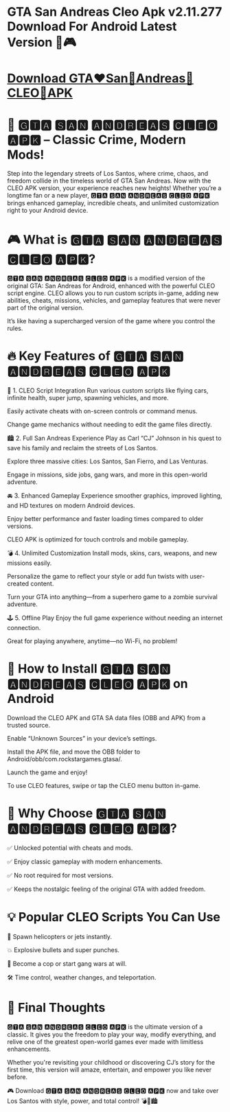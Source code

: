 # GTA San Andreas Cleo Apk v2.11.277 Download For Android Latest Version 📲🎮

# [Download GTA❤️San🧡Andreas💛CLEO💚APK](https://modhello.net/gta-san-andreas.html)

# 🔫 🅶🆃🅰 🆂🅰🅽 🅰🅽🅳🆁🅴🅰🆂 🅲🅻🅴🅾 🅰🅿🅺 – Classic Crime, Modern Mods!
Step into the legendary streets of Los Santos, where crime, chaos, and freedom collide in the timeless world of GTA San Andreas. Now with the CLEO APK version, your experience reaches new heights! Whether you’re a longtime fan or a new player, 🅶🆃🅰 🆂🅰🅽 🅰🅽🅳🆁🅴🅰🆂 🅲🅻🅴🅾 🅰🅿🅺 brings enhanced gameplay, incredible cheats, and unlimited customization right to your Android device.

# 🎮 What is 🅶🆃🅰 🆂🅰🅽 🅰🅽🅳🆁🅴🅰🆂 🅲🅻🅴🅾 🅰🅿🅺?
🅶🆃🅰 🆂🅰🅽 🅰🅽🅳🆁🅴🅰🆂 🅲🅻🅴🅾 🅰🅿🅺 is a modified version of the original GTA: San Andreas for Android, enhanced with the powerful CLEO script engine. CLEO allows you to run custom scripts in-game, adding new abilities, cheats, missions, vehicles, and gameplay features that were never part of the original version.

It’s like having a supercharged version of the game where you control the rules.

# 🔥 Key Features of 🅶🆃🅰 🆂🅰🅽 🅰🅽🅳🆁🅴🅰🆂 🅲🅻🅴🅾 🅰🅿🅺
🧩 1. CLEO Script Integration
Run various custom scripts like flying cars, infinite health, super jump, spawning vehicles, and more.

Easily activate cheats with on-screen controls or command menus.

Change game mechanics without needing to edit the game files directly.

🏙️ 2. Full San Andreas Experience
Play as Carl “CJ” Johnson in his quest to save his family and reclaim the streets of Los Santos.

Explore three massive cities: Los Santos, San Fierro, and Las Venturas.

Engage in missions, side jobs, gang wars, and more in this open-world adventure.

🚘 3. Enhanced Gameplay
Experience smoother graphics, improved lighting, and HD textures on modern Android devices.

Enjoy better performance and faster loading times compared to older versions.

CLEO APK is optimized for touch controls and mobile gameplay.

💣 4. Unlimited Customization
Install mods, skins, cars, weapons, and new missions easily.

Personalize the game to reflect your style or add fun twists with user-created content.

Turn your GTA into anything—from a superhero game to a zombie survival adventure.

🕹️ 5. Offline Play
Enjoy the full game experience without needing an internet connection.

Great for playing anywhere, anytime—no Wi-Fi, no problem!

# 📲 How to Install 🅶🆃🅰 🆂🅰🅽 🅰🅽🅳🆁🅴🅰🆂 🅲🅻🅴🅾 🅰🅿🅺 on Android
Download the CLEO APK and GTA SA data files (OBB and APK) from a trusted source.

Enable “Unknown Sources” in your device’s settings.

Install the APK file, and move the OBB folder to Android/obb/com.rockstargames.gtasa/.

Launch the game and enjoy!

To use CLEO features, swipe or tap the CLEO menu button in-game.

# 🎯 Why Choose 🅶🆃🅰 🆂🅰🅽 🅰🅽🅳🆁🅴🅰🆂 🅲🅻🅴🅾 🅰🅿🅺?
✅ Unlocked potential with cheats and mods.

✅ Enjoy classic gameplay with modern enhancements.

✅ No root required for most versions.

✅ Keeps the nostalgic feeling of the original GTA with added freedom.

# 💡 Popular CLEO Scripts You Can Use
🚁 Spawn helicopters or jets instantly.

💥 Explosive bullets and super punches.

🚓 Become a cop or start gang wars at will.

🛠️ Time control, weather changes, and teleportation.

# 📝 Final Thoughts
🅶🆃🅰 🆂🅰🅽 🅰🅽🅳🆁🅴🅰🆂 🅲🅻🅴🅾 🅰🅿🅺 is the ultimate version of a classic. It gives you the freedom to play your way, modify everything, and relive one of the greatest open-world games ever made with limitless enhancements.

Whether you're revisiting your childhood or discovering CJ’s story for the first time, this version will amaze, entertain, and empower you like never before.

🎮 Download 🅶🆃🅰 🆂🅰🅽 🅰🅽🅳🆁🅴🅰🆂 🅲🅻🅴🅾 🅰🅿🅺 now and take over Los Santos with style, power, and total control! 💣🚗🏙️
